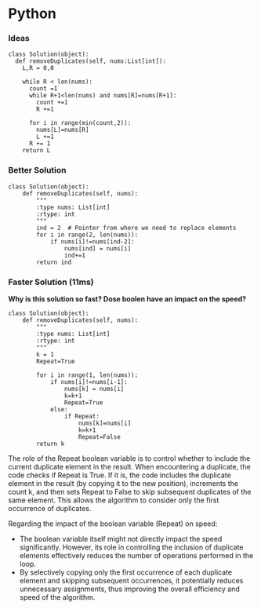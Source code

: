 # Python 
### Ideas 
```
class Solution(object):
  def removeDuplicates(self, nums:List[int]):
    L,R = 0,0

    while R < len(nums):
      count =1
      while R+1<len(nums) and nums[R]=nums[R+1]:
        count +=1
        R +=1

      for i in range(min(count,2)):
        nums[L]=nums[R]
        L +=1
      R += 1
    return L  
```
### Better Solution
```
class Solution(object):
    def removeDuplicates(self, nums):
        """
        :type nums: List[int]
        :rtype: int
        """
        ind = 2  # Pointer from where we need to replace elements
        for i in range(2, len(nums)):
            if nums[i]!=nums[ind-2]:
                nums[ind] = nums[i]
                ind+=1
        return ind

```

### Faster Solution (11ms)
**Why is this solution so fast? Dose boolen have an impact on the speed?**
```
class Solution(object):
    def removeDuplicates(self, nums):
        """
        :type nums: List[int]
        :rtype: int
        """
        k = 1
        Repeat=True

        for i in range(1, len(nums)):
            if nums[i]!=nums[i-1]:
                nums[k] = nums[i]
                k=k+1
                Repeat=True
            else:
                if Repeat:
                    nums[k]=nums[i]
                    k=k+1
                    Repeat=False
        return k
```
The role of the Repeat boolean variable is to control whether to include the current duplicate element in the result. When encountering a duplicate, the code checks if Repeat is True. If it is, the code includes the duplicate element in the result (by copying it to the new position), increments the count k, and then sets Repeat to False to skip subsequent duplicates of the same element. This allows the algorithm to consider only the first occurrence of duplicates.  

Regarding the impact of the boolean variable (Repeat) on speed:  
- The boolean variable itself might not directly impact the speed significantly. However, its role in controlling the inclusion of duplicate elements effectively reduces the number of operations performed in the loop.  
- By selectively copying only the first occurrence of each duplicate element and skipping subsequent occurrences, it potentially reduces unnecessary assignments, thus improving the overall efficiency and speed of the algorithm.  
